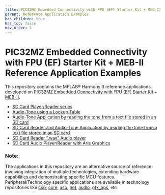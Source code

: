 ```yaml
---
title: PIC32MZ Embedded Connectivity with FPU (EF) Starter Kit + MEB-II Reference Application Examples
parent: Reference Application Examples
has_children: true
has_toc: false
nav_order: 3
---
```


# PIC32MZ Embedded Connectivity with FPU (EF) Starter Kit + MEB-II Reference Application Examples

This repository contains the MPLAB® Harmony 3 reference applications developed on [PIC32MZ Embedded Connectivity with FPU (EF) Starter Kit](https://www.microchip.com/Developmenttools/ProductDetails/DM320007) + [MEB-II](https://www.microchip.com/DevelopmentTools/ProductDetails/DM320005-5).   

* [SD Card Player/Reader series](./audio_player/docs/readme.md)
* [Audio-Tone using a Lookup Table](./audio_player/audio_player_lab1/docs/readme.md)
* [Audio-Tone Application by reading the tone from a text file stored in an SD card](./audio_player/audio_player_lab2/docs/readme.md)
* [SD Card Reader and Audio-Tone Application by reading the tone from a text file stored in an SD card](./audio_player/audio_player_lab3/docs/readme.md)
* [SD Card Reader ".wav" Audio player](./audio_player/audio_player_lab4/docs/readme.md)
* [SD Card Audio Player/Reader with Aria Graphics](./audio_player/audio_player_lab5/docs/readme.md)

### **Note:** 
The applications in this repository are an alternative source of reference involving integration of multiple technologies, extending hardware capabilities and demonstrating specific MCU features. 
Peripheral/Technology specific applications are available in technology repositories like [csp](https://github.com/Microchip-MPLAB-Harmony/csp), [core](https://github.com/Microchip-MPLAB-Harmony/core), [usb](https://github.com/Microchip-MPLAB-Harmony/usb), [net](https://github.com/Microchip-MPLAB-Harmony/net), [audio](https://github.com/Microchip-MPLAB-Harmony/audio), [gfx_aps](https://github.com/Microchip-MPLAB-Harmony/gfx_apps), etc

